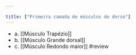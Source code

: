 ```yaml
---

title: ["Primeira camada de músculos do dorso"]
---
```

+ a. [[Músculo Trapézio]]
+ b. [[Músculo Grande dorsal]]
+ c. [[Músculo Redondo maior]]
#review 
